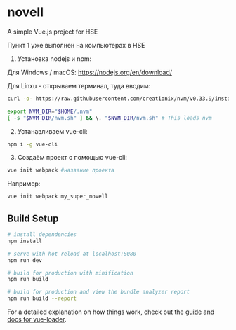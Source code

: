 # novell

A simple Vue.js project for HSE

Пункт 1 уже выполнен на компьютерах в HSE

1) Установка nodejs и npm: 

Для Windows / macOS: https://nodejs.org/en/download/

Для Linxu - открываем терминал, туда вводим:
```bash
curl -o- https://raw.githubusercontent.com/creationix/nvm/v0.33.9/install.sh | bash

export NVM_DIR="$HOME/.nvm"
[ -s "$NVM_DIR/nvm.sh" ] && \. "$NVM_DIR/nvm.sh" # This loads nvm
```
2) Устанавливаем vue-cli:
```bash
npm i -g vue-cli
```

3) Создаём проект с помощью vue-cli:
```bash
vue init webpack #название проекта
```

Например:
```bash
vue init webpack my_super_novell
```

## Build Setup

``` bash
# install dependencies
npm install

# serve with hot reload at localhost:8080
npm run dev

# build for production with minification
npm run build

# build for production and view the bundle analyzer report
npm run build --report
```

For a detailed explanation on how things work, check out the [guide](http://vuejs-templates.github.io/webpack/) and [docs for vue-loader](http://vuejs.github.io/vue-loader).
